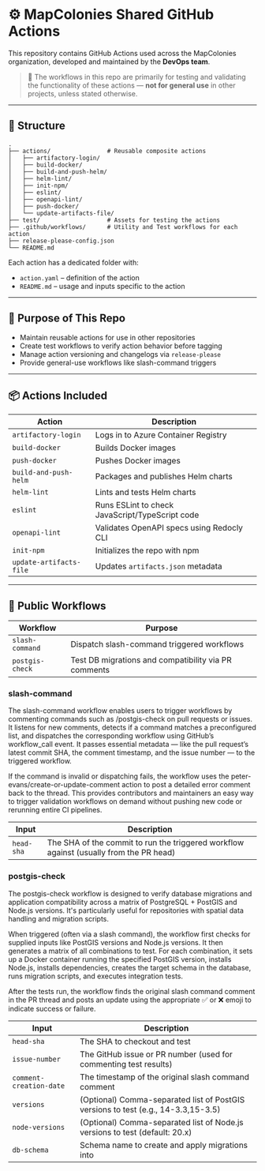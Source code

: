 # ⚙️ MapColonies Shared GitHub Actions

This repository contains GitHub Actions used across the MapColonies organization, developed and maintained by the **DevOps team**.

> 🧪 The workflows in this repo are primarily for testing and validating the functionality of these actions — **not for general use** in other projects, unless stated otherwise.

---

## 📂 Structure

```
.
├── actions/                # Reusable composite actions
│   ├── artifactory-login/
│   ├── build-docker/
│   ├── build-and-push-helm/
│   ├── helm-lint/
│   ├── init-npm/
│   ├── eslint/
│   ├── openapi-lint/
│   ├── push-docker/
│   └── update-artifacts-file/
├── test/                   # Assets for testing the actions
├── .github/workflows/      # Utility and Test workflows for each action
├── release-please-config.json
└── README.md
```

Each action has a dedicated folder with:
- `action.yaml` – definition of the action
- `README.md` – usage and inputs specific to the action

---

## 🧪 Purpose of This Repo

- Maintain reusable actions for use in other repositories
- Create test workflows to verify action behavior before tagging
- Manage action versioning and changelogs via `release-please`
- Provide general-use workflows like slash-command triggers

---

## 📦 Actions Included

| Action | Description |
|--------|-------------|
| `artifactory-login`       | Logs in to Azure Container Registry |
| `build-docker`          | Builds Docker images                    |
| `push-docker`           | Pushes Docker images                    |
| `build-and-push-helm`     | Packages and publishes Helm charts |
| `helm-lint`               | Lints and tests Helm charts |
| `eslint`	                | Runs ESLint to check JavaScript/TypeScript code |
| `openapi-lint`            | Validates OpenAPI specs using Redocly CLI |
| `init-npm`                | Initializes the repo with npm |
| `update-artifacts-file`   | Updates `artifacts.json` metadata |

---

## 🧰 Public Workflows

| Workflow        | Purpose                                        |
|----------------|------------------------------------------------|
| `slash-command`| Dispatch slash-command triggered workflows     |
| `postgis-check`| Test DB migrations and compatibility via PR comments |

### slash-command

The slash-command workflow enables users to trigger workflows by commenting commands such as /postgis-check on pull requests or issues.
It listens for new comments, detects if a command matches a preconfigured list, and dispatches the corresponding workflow using GitHub’s workflow_call event.
It passes essential metadata — like the pull request’s latest commit SHA, the comment timestamp, and the issue number — to the triggered workflow.

If the command is invalid or dispatching fails, the workflow uses the peter-evans/create-or-update-comment 
action to post a detailed error comment back to the thread. This provides contributors and maintainers an easy
way to trigger validation workflows on demand without pushing new code or rerunning entire CI pipelines.
 
| Input        | Description                                        |
|----------------|------------------------------------------------|
| `head-sha`| The SHA of the commit to run the triggered workflow against (usually from the PR head) |

### postgis-check
The postgis-check workflow is designed to verify database migrations and application compatibility across a matrix of PostgreSQL + PostGIS and Node.js versions. It's particularly useful for repositories with spatial data handling and migration scripts.

When triggered (often via a slash command), the workflow first checks for supplied inputs like PostGIS versions and Node.js versions.
It then generates a matrix of all combinations to test. For each combination, it sets up a Docker container running the specified PostGIS version,
installs Node.js, installs dependencies, creates the target schema in the database, runs migration scripts, and executes integration tests.

After the tests run, the workflow finds the original slash command comment in the PR thread and posts an update using the appropriate ✅ or ❌ emoji
to indicate success or failure.

| Input        | Description                                       |
|----------------|------------------------------------------------|
| `head-sha` | The SHA to checkout and test                           |
| `issue-number` | The GitHub issue or PR number (used for commenting test results) |
| `comment-creation-date` | The timestamp of the original slash command comment |
| `versions` | (Optional) Comma-separated list of PostGIS versions to test (e.g., 14-3.3,15-3.5) |
| `node-versions` | (Optional) Comma-separated list of Node.js versions to test (default: 20.x) |
| `db-schema` | Schema name to create and apply migrations into |
